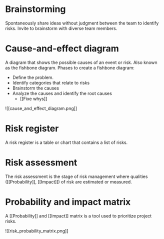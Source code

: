 # Brainstorming
Spontaneously share ideas without judgment between the team to identify risks.
Invite to brainstorm with diverse team members. 

# Cause-and-effect diagram
A diagram that shows the possible causes of an event or risk.
Also known as the fishbone diagram. 
Phases to create a fishbone diagram:
- Define the problem. 
- Identify categories that relate to risks
- Brainstorm the causes
- Analyze the causes and identify the root causes
	- [[Fixe whys]]

![[cause_and_effect_diagram.png]]
# Risk register
A risk register is a table or chart that contains a list of risks.

# Risk assessment 
The risk assessment is the stage of risk management where qualities ([[Probability]], [[Impact]]) of risk are estimated or measured. 

# Probability and impact matrix
A [[Probability]] and [[Impact]] matrix is a tool used to prioritize project risks.

![[risk_probability_matrix.png]]



